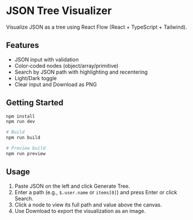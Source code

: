 # JSON Tree Visualizer

Visualize JSON as a tree using React Flow (React + TypeScript + Tailwind).

## Features

- JSON input with validation
- Color-coded nodes (object/array/primitive)
- Search by JSON path with highlighting and recentering
- Light/Dark toggle
- Clear input and Download as PNG

## Getting Started

```bash
npm install
npm run dev

# Build
npm run build

# Preview build
npm run preview
```

## Usage

1. Paste JSON on the left and click Generate Tree.
2. Enter a path (e.g., `$.user.name` or `items[0]`) and press Enter or click Search.
3. Click a node to view its full path and value above the canvas.
4. Use Download to export the visualization as an image.
